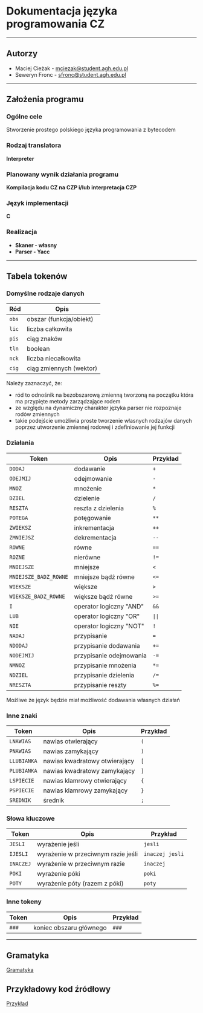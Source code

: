 # Dokumentacja języka programowania CZ

---

## Autorzy

- Maciej Cieżak - mciezak@student.agh.edu.pl
- Seweryn Fronc - sfronc@student.agh.edu.pl

---

## Założenia programu

### Ogólne cele

Stworzenie prostego polskiego języka programowania z bytecodem

### Rodzaj translatora

**Interpreter**

### Planowany wynik działania programu

**Kompilacja kodu CZ na CZP i/lub interpretacja CZP**

### Język implementacji

**C**

### Realizacja

- **Skaner - własny**
- **Parser - Yacc**

---

## Tabela tokenów

### Domyślne rodzaje danych

| Ród           | Opis                     |
|---------------|--------------------------|
| `obs`         | obszar (funkcja/obiekt)  |
| `lic`         | liczba całkowita         |
| `pis`         | ciąg znaków              |
| `tln`         | boolean                  |
| `nck`         | liczba niecałkowita      |
| `cig`         | ciąg zmiennych (wektor)  |

Należy zaznaczyć, że:
- ród to odnośnik na bezobszarową zmienną tworzoną na początku która ma przypięte metody zarządzające rodem
- ze względu na dynamiczny charakter języka parser nie rozpoznaje rodów zmiennych
- takie podejście umożliwia proste tworzenie własnych rodzajów danych poprzez utworzenie zmiennej rodowej i zdefiniowanie jej funkcji


### Działania

| Token                 | Opis                    | Przykład |
|-----------------------|-------------------------|----------|
| `DODAJ`               | dodawanie               | `+`      |
| `ODEJMIJ`             | odejmowanie             | `-`      |
| `MNOZ`                | mnożenie                | `*`      |
| `DZIEL`               | dzielenie               | `/`      |
| `RESZTA`              | reszta z dzielenia      | `%`      |
| `POTEGA`              | potęgowanie             | `**`     |
| `ZWIEKSZ`             | inkrementacja           | `++`     |
| `ZMNIEJSZ`            | dekrementacja           | `--`     |
| `ROWNE`               | równe                   | `==`     |
| `ROZNE`               | nierówne                | `!=`     |
| `MNIEJSZE`            | mniejsze                | `<`      |
| `MNIEJSZE_BADZ_ROWNE` | mniejsze bądź równe     | `<=`     |
| `WIEKSZE`             | większe                 | `>`      |
| `WIEKSZE_BADZ_ROWNE`  | większe bądź równe      | `>=`     |
| `I`                   | operator logiczny "AND" | `&&`     |
| `LUB`                 | operator logiczny "OR"  | `\|\|`   |
| `NIE`                 | operator logiczny "NOT" | `!`      |
| `NADAJ`               | przypisanie             | `=`      |
| `NDODAJ`              | przypisanie dodawania   | `+=`     |
| `NODEJMIJ`            | przypisanie odejmowania | `-=`     |
| `NMNOZ`               | przypisanie mnożenia    | `*=`     |
| `NDZIEL`              | przypisanie dzielenia   | `/=`     |
| `NRESZTA`             | przypisanie reszty      | `%=`     |

Możliwe że język będzie miał możliwość dodawania własnych działań


### Inne znaki

| Token           | Opis                          | Przykład |
|-----------------|-------------------------------|----------|
| `LNAWIAS`       | nawias otwierający            | `(`      |
| `PNAWIAS`       | nawias zamykający             | `)`      |
| `LLUBIANKA`     | nawias kwadratowy otwierający | `[`      |
| `PLUBIANKA`     | nawias kwadratowy zamykający  | `]`      |
| `LSPIECIE`      | nawias klamrowy otwierający   | `{`      |
| `PSPIECIE`      | nawias klamrowy zamykający    | `}`      |
| `SREDNIK`       | średnik                       | `;`      |


### Słowa kluczowe

| Token          | Opis                              | Przykład       |
|----------------|-----------------------------------|----------------|
| `JESLI`        | wyrażenie jeśli                   | `jesli`        |
| `IJESLI`       | wyrażenie w przeciwnym razie jeśli| `inaczej jesli`|
| `INACZEJ`      | wyrażenie w przeciwnym razie      | `inaczej`      |
| `POKI`         | wyrażenie póki                    | `poki`         |
| `POTY`         | wyrażenie póty (razem z póki)     | `poty`         |


### Inne tokeny

| Token        | Opis                    | Przykład                 |
|--------------|-------------------------|--------------------------|
| `###`        | koniec obszaru głównego | `###`                    |

---

## Gramatyka

[Gramatyka](./drzewiarz.y)

## Przykładowy kod źródłowy

[Przykład](./przyklad.cz)